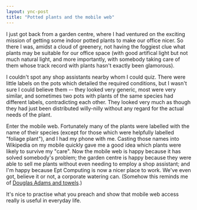 ```yaml
---
layout: ync-post
title: "Potted plants and the mobile web"
---
```


I just got back from a garden centre, where I had ventured on the exciting mission of getting some
indoor potted plants to make our office nicer. So there I was, amidst a cloud of greenery, not
having the foggiest clue what plants may be suitable for our office space (with good artifical light
but not much natural light, and more importantly, with somebody taking care of them whose track
record with plants hasn't exactly been glamorous).

I couldn't spot any shop assistants nearby whom
I could quiz. There were little labels on the pots which detailed the required conditions, but I
wasn't sure I could believe them -- they looked very generic, most were very similar, and sometimes
two pots with plants of the same species had different labels, contradicting each other. They looked
very much as though they had just been distributed willy-nilly without any regard for the actual
needs of the plant.

Enter the mobile web. Fortunately many of the plants were labelled with the
name of their species (except for those which were helpfully labelled "foliage plant"), and I had my
phone with me. Casting those names into Wikipedia on my mobile quickly gave me a good idea which
plants were likely to survive my "care". Now the mobile web is happy because it has solved
somebody's problem; the garden centre is happy because they were able to sell me plants without even
needing to employ a shop assistant; and I'm happy because Ept Computing is now a nicer place to
work. We've even got, believe it or not, a corporate watering can. (Somehow this reminds me of
[Douglas Adams and towels](http://www.bbc.co.uk/dna/h2g2/A138232).)

It's nice to practise what you
preach and show that mobile web access really is useful in everyday life.
